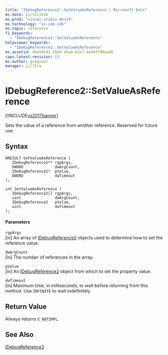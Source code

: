 ```yaml
---
title: "IDebugReference2::SetValueAsReference | Microsoft Docs"
ms.date: 11/15/2016
ms.prod: "visual-studio-dev14"
ms.technology: "vs-ide-sdk"
ms.topic: reference
f1_keywords: 
  - "IDebugReference2::SetValueAsReference"
helpviewer_keywords: 
  - "IDebugReference2::SetValueAsReference"
ms.assetid: 94a545d2-16b9-45e9-b2e7-4e49ff90aad0
caps.latest.revision: 11
ms.author: gregvanl
manager: jillfra
---
```

# IDebugReference2::SetValueAsReference
[!INCLUDE[vs2017banner](../../../includes/vs2017banner.md)]

Sets the value of a reference from another reference. Reserved for future use.  
  
## Syntax  
  
```cpp#  
HRESULT SetValueAsReference (   
   IDebugReference2** rgpArgs,  
   DWORD              dwArgCount,  
   IDebugReference2*  pValue,  
   DWORD              dwTimeout  
);  
```  
  
```cpp#  
int SetValueAsReference (   
   IDebugReference2[] rgpArgs,  
   uint               dwArgCount,  
   IDebugReference2   pValue,  
   uint               dwTimeout  
);  
```  
  
#### Parameters  
 `rgpArgs`  
 [in] An array of [IDebugReference2](../../../extensibility/debugger/reference/idebugreference2.md) objects used to determine how to set the reference value.  
  
 `dwArgCount`  
 [in] The number of references in the array.  
  
 `pValue`  
 [in] An [IDebugReference2](../../../extensibility/debugger/reference/idebugreference2.md) object from which to set the property value.  
  
 `dwTimeout`  
 [in] Maximum time, in milliseconds, to wait before returning from this method. Use `INFINITE` to wait indefinitely.  
  
## Return Value  
 Always returns `E_NOTIMPL`.  
  
## See Also  
 [IDebugReference2](../../../extensibility/debugger/reference/idebugreference2.md)
